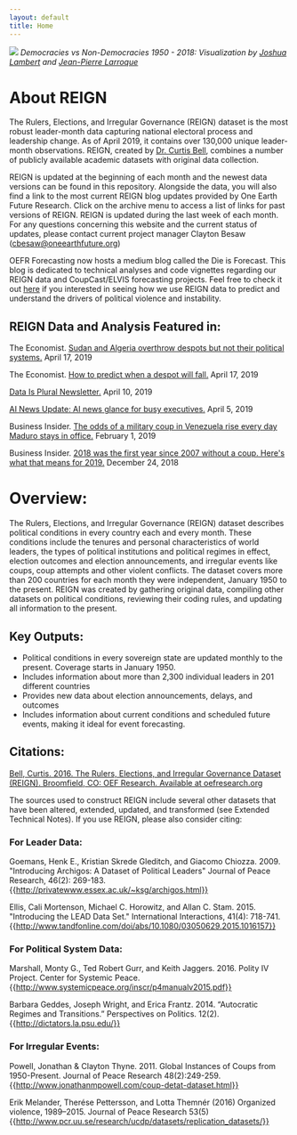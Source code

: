 ```yaml
---
layout: default
title: Home
---
```


![](assets/img/dem_gif.gif?raw=true)
*Democracies vs Non-Democracies 1950 - 2018: Visualization by [Joshua Lambert](https://sciences.ucf.edu/politicalscience/people/lambert-joshua/) and [Jean-Pierre Larroque](https://twitter.com/jplarroque)*

# About REIGN

The Rulers, Elections, and Irregular Governance (REIGN) dataset is the most robust leader-month data capturing national electoral process and leadership change. As of April 2019, it contains over 130,000 unique leader-month observations. 
REIGN, created by [Dr. Curtis Bell](https://scholar.google.com/citations?user=WKi4SYIAAAAJ&hl=en), combines a number of publicly available academic datasets with original data collection. 

REIGN is updated at the beginning of each month and the newest data versions can be found in this repository. Alongside the data, you will also find a link to the most current REIGN blog updates
provided by One Earth Future Research. Click on the archive menu to access a list of links for past versions of REIGN. REIGN is 
updated during the last week of each month. For any questions concerning this website and the current status of updates, please contact current project manager
Clayton Besaw (<cbesaw@oneearthfuture.org>) 

OEFR Forecasting now hosts a medium blog called the Die is Forecast. This blog is dedicated to technical analyses and code vignettes regarding our REIGN data and CoupCast/ELVIS forecasting projects. Feel free to check it out 
[here](https://medium.com/the-die-is-forecast) if you interested in seeing how we use REIGN data to predict and understand the drivers of political violence and instability. 

## REIGN Data and Analysis Featured in:

The Economist. [Sudan and Algeria overthrow despots but not their political systems.](https://www.economist.com/international/2019/04/20/sudan-and-algeria-overthrow-despots-but-not-their-political-systems) April 17, 2019

The Economist. [How to predict when a despot will fall.](https://www.economist.com/international/2019/04/20/how-to-predict-when-a-despot-will-fall) April 17, 2019

[Data Is Plural Newsletter.](https://tinyletter.com/data-is-plural) April 10, 2019

[AI News Update: AI news glance for busy executives.](http://ainewsupdate.com/#/) April 5, 2019

Business Insider. [The odds of a military coup in Venezuela rise every day Maduro stays in office.](https://www.businessinsider.com/venezuela-coup-odds-rise-as-maduro-stays-2019-2) February 1, 2019

Business Insider. [2018 was the first year since 2007 without a coup. Here's what that means for 2019.](https://www.businessinsider.com/2018-had-no-couo-detat-heres-what-that-means-2019-2018-12) December 24, 2018

# Overview:

The Rulers, Elections, and Irregular Governance (REIGN) dataset describes political conditions in every country each and every month. These conditions include the tenures and personal characteristics of world leaders, the types of political institutions and political regimes in effect, election outcomes and election announcements, and irregular events like coups, coup attempts and other violent conflicts. The dataset covers more than 200 countries for each month they were independent, January 1950 to the present. REIGN was created by gathering original data, compiling other datasets on political conditions, reviewing their coding rules, and updating all information to the present.

## Key Outputs:
* Political conditions in every sovereign state are updated monthly to the present. Coverage starts in January 1950.
* Includes information about more than 2,300 individual leaders in 201 different countries
* Provides new data about election announcements, delays, and outcomes
* Includes information about current conditions and scheduled future events, making it ideal for event forecasting.


## Citations:

[Bell, Curtis. 2016. The Rulers, Elections, and Irregular Governance Dataset (REIGN). Broomfield, CO: OEF Research. Available at oefresearch.org](https://scholar.google.com/scholar?cites=13740626033475950790&as_sdt=4005&sciodt=0,6&hl=en)

The sources used to construct REIGN include several other datasets that have been altered, extended, updated, and transformed (see Extended Technical Notes). If you use REIGN, please also consider citing:

### For Leader Data:

Goemans, Henk E., Kristian Skrede Gleditch, and Giacomo Chiozza. 2009. "Introducing Archigos: A Dataset of Political Leaders" Journal of Peace Research, 46(2): 269-183. {{http://privatewww.essex.ac.uk/~ksg/archigos.html}}

Ellis, Cali Mortenson, Michael C. Horowitz, and Allan C. Stam. 2015. "Introducing the LEAD Data Set." International Interactions, 41(4): 718-741. {{http://www.tandfonline.com/doi/abs/10.1080/03050629.2015.1016157}}

### For Political System Data:

Marshall, Monty G., Ted Robert Gurr, and Keith Jaggers. 2016. Polity IV Project. Center for Systemic Peace. {{http://www.systemicpeace.org/inscr/p4manualv2015.pdf}}

Barbara Geddes, Joseph Wright, and Erica Frantz. 2014. “Autocratic Regimes and Transitions.” Perspectives on Politics. 12(2).{{http://dictators.la.psu.edu/}}

### For Irregular Events:

Powell, Jonathan & Clayton Thyne. 2011. Global Instances of Coups from 1950-Present. Journal of Peace Research 48(2):249-259.{{http://www.jonathanmpowell.com/coup-detat-dataset.html}}

Erik Melander, Therése Pettersson, and Lotta Themnér (2016) Organized violence, 1989–2015. Journal of Peace Research 53(5) {{http://www.pcr.uu.se/research/ucdp/datasets/replication_datasets/}}
